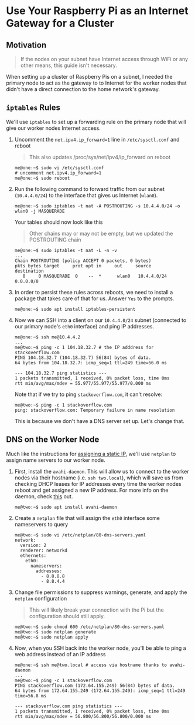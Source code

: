 # Use Your Raspberry Pi as an Internet Gateway for a Cluster

## Motivation

> If the nodes on your subnet have Internet access through WiFi or any other means, this guide isn't necessary.

When setting up a cluster of Raspberry Pis on a subnet, I needed the primary node to act as the gateway to to Internet for the worker nodes that didn't have a direct connection to the home network's gateway.

## `iptables` Rules

We'll use `iptables` to set up a forwarding rule on the primary node that will give our worker nodes Internet access.

1. Uncomment the `net.ipv4.ip_forward=1` line in `/etc/sysctl.conf` and reboot
    > This also updates /proc/sys/net/ipv4/ip_forward on reboot
    ```
    me@one:~$ sudo vi /etc/sysctl.conf
    # uncomment net.ipv4.ip_forward=1
    me@one:~$ sudo reboot
    ```
2. Run the following command to forward traffic from our subnet (`10.4.4.0/24`) to the interface that gives us Internet (`wlan0`).
    ```
    me@one:~$ sudo iptables -t nat -A POSTROUTING -s 10.4.4.0/24 -o wlan0 -j MASQUERADE
    ```
    Your tables should now look like this
    > Other chains may or may not be empty, but we updated the POSTROUTING chain
    ```
    me@one:~$ sudo iptables -t nat -L -n -v
    ...
    Chain POSTROUTING (policy ACCEPT 0 packets, 0 bytes)
    pkts bytes target     prot opt in     out     source               destination
       0     0 MASQUERADE  0    --  *      wlan0   10.4.4.0/24          0.0.0.0/0
    ```
3. In order to persist these rules across reboots, we need to install a package that takes care of that for us. Answer `Yes` to the prompts.
    ```
    me@one:~$ sudo apt install iptables-persistent
    ```
4. Now we can SSH into a client on our `10.4.4.0/24` subnet (connected to our primary node's `eth0` interface) and ping IP addresses.
    ```
    me@one:~$ ssh me@10.4.4.2
    ...
    me@two:~$ ping -c 1 104.18.32.7 # the IP adddress for stackoverflow.com
    PING 104.18.32.7 (104.18.32.7) 56(84) bytes of data.
    64 bytes from 104.18.32.7: icmp_seq=1 ttl=249 time=56.0 ms

    --- 104.18.32.7 ping statistics ---
    1 packets transmitted, 1 received, 0% packet loss, time 0ms
    rtt min/avg/max/mdev = 55.977/55.977/55.977/0.000 ms
    ```
    Note that if we try to ping `stackoverflow.com`, it can't resolve:
    ```
    me@two:~$ ping -c 1 stackoverflow.com
    ping: stackoverflow.com: Temporary failure in name resolution
    ```
    This is because we don't have a DNS server set up. Let's change that.

## DNS on the Worker Node

Much like the instructions for [assigning a static IP](./static-ip-address.md), we'll use `netplan` to assign name servers to our worker node.

1. First, install the `avahi-daemon`. This will allow us to connect to the worker nodes via their hostname (i.e. `ssh two.local`), which will save us from checking DHCP leases for IP addresses every time the worker nodes reboot and get assigned a new IP address. For more info on the daemon, check [this](https://linux.die.net/man/8/avahi-daemon) out.
    ```
    me@two:~$ sudo apt install avahi-daemon
    ```
2. Create a `netplan` file that will assign the `eth0` interface some nameservers to query
    ```
    me@two:~$ sudo vi /etc/netplan/80-dns-servers.yaml
    network:
      version: 2
      renderer: networkd
      ethernets:
        eth0:
          nameservers:
            addresses:
              - 8.8.8.8
              - 8.8.4.4
    ```
3. Change file permissions to suppress warnings, generate, and apply the `netplan` configuration
    > This will likely break your connection with the Pi but the configuration should still apply.
    ```
    me@two:~$ sudo chmod 600 /etc/netplan/80-dns-servers.yaml
    me@two:~$ sudo netplan generate
    me@two:~$ sudo netplan apply
    ```
4. Now, when you SSH back into the worker node, you'll be able to ping a web address instead of an IP address
    ```
    me@one:~$ ssh me@two.local # access via hostname thanks to avahi-daemon
    ...
    me@two:~$ ping -c 1 stackoverflow.com
    PING stackoverflow.com (172.64.155.249) 56(84) bytes of data.
    64 bytes from 172.64.155.249 (172.64.155.249): icmp_seq=1 ttl=249 time=56.8 ms

    --- stackoverflow.com ping statistics ---
    1 packets transmitted, 1 received, 0% packet loss, time 0ms
    rtt min/avg/max/mdev = 56.800/56.800/56.800/0.000 ms
    ```
